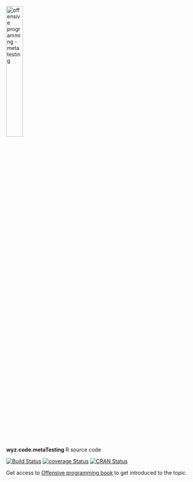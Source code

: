 
<image src='./vignettes/op-hexsticker-transparent-metatesting.png' alt='offensive programming - meta testing' width='30%'/>

**wyz.code.metaTesting** R source code 

[![Build Status](https://travis-ci.com/neonira/wyz.code.metaTesting.svg?branch=master)](https://travis-ci.com/neonira/wyz.code.metaTesting) [![coverage Status](https://codecov.io/gh/neonira/wyz.code.metaTesting/coverage.svg?branch=master)](https://codecov.io/gh/neonira/wyz.code.metaTesting) [![CRAN Status](https://cranchecks.info/badges/summary/wyz.code.metaTesting)](https://cran.r-project.org/web/checks/check_results_wyz.code.metaTesting.html)


Get access to [Offensive programming book](https://neonira.github.io/offensiveProgrammingBook/) to get introduced to the topic. 
